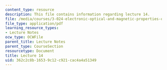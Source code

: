 ```yaml
---
content_type: resource
description: This file contains information regarding lecture 14.
file: /media/courses/3-024-electronic-optical-and-magnetic-properties-of-materials-spring-2013/362c2c8b16539c12c921cac4a4a51349_MIT3_024S13_2012lec14.pdf
file_type: application/pdf
learning_resource_types:
- Lecture Notes
ocw_type: OCWFile
parent_title: Lecture Notes
parent_type: CourseSection
resourcetype: Document
title: Lecture 14
uid: 362c2c8b-1653-9c12-c921-cac4a4a51349
---
```

